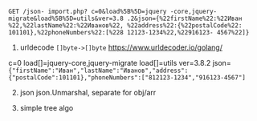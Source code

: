 `GET
/json-
import.php?
c=0&load%5B%5D=jquery
-core,jquery-
migrate&load%5B%5D=utils&ver=3.8
.2&json={%22firstName%22:%22Иван
%22,%22lastName%22:%22Иванов%22,
%22address%22:{%22postalCode%22:
101101},%22phoneNumbers%22:[%228
12123-1234%22,%22916123-
4567%22]}
`

1. urldecode `[]byte->[]byte`
https://www.urldecoder.io/golang/

c=0
load[]=jquery-core,jquery-migrate
load[]=utils
ver=3.8.2
json=`{"firstName":"Иван","lastName":"Иванов","address":{"postalCode":101101},"phoneNumbers":["812123-1234","916123-4567"]`

2. json
json.Unmarshal, separate for obj/arr

3. simple tree algo
